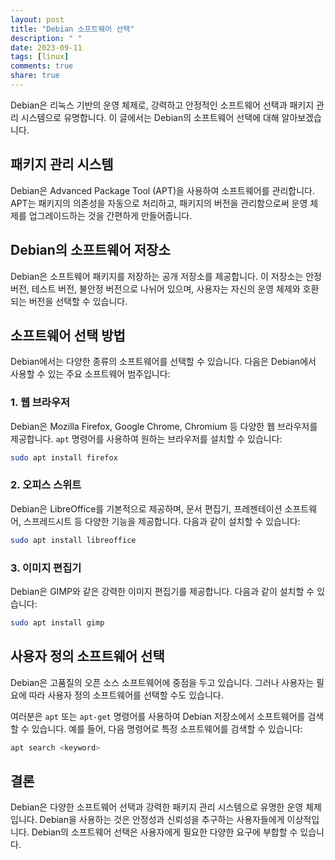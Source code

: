 ```yaml
---
layout: post
title: "Debian 소프트웨어 선택"
description: " "
date: 2023-09-11
tags: [linux]
comments: true
share: true
---
```


Debian은 리눅스 기반의 운영 체제로, 강력하고 안정적인 소프트웨어 선택과 패키지 관리 시스템으로 유명합니다. 이 글에서는 Debian의 소프트웨어 선택에 대해 알아보겠습니다.

## 패키지 관리 시스템

Debian은 Advanced Package Tool (APT)을 사용하여 소프트웨어를 관리합니다. APT는 패키지의 의존성을 자동으로 처리하고, 패키지의 버전을 관리함으로써 운영 체제를 업그레이드하는 것을 간편하게 만들어줍니다.

## Debian의 소프트웨어 저장소

Debian은 소프트웨어 패키지를 저장하는 공개 저장소를 제공합니다. 이 저장소는 안정버전, 테스트 버전, 불안정 버전으로 나뉘어 있으며, 사용자는 자신의 운영 체제와 호환되는 버전을 선택할 수 있습니다.

## 소프트웨어 선택 방법

Debian에서는 다양한 종류의 소프트웨어를 선택할 수 있습니다. 다음은 Debian에서 사용할 수 있는 주요 소프트웨어 범주입니다:

### 1. 웹 브라우저

Debian은 Mozilla Firefox, Google Chrome, Chromium 등 다양한 웹 브라우저를 제공합니다. `apt` 명령어를 사용하여 원하는 브라우저를 설치할 수 있습니다:

```bash
sudo apt install firefox
```

### 2. 오피스 스위트

Debian은 LibreOffice를 기본적으로 제공하며, 문서 편집기, 프레젠테이션 소프트웨어, 스프레드시트 등 다양한 기능을 제공합니다. 다음과 같이 설치할 수 있습니다:

```bash
sudo apt install libreoffice
```

### 3. 이미지 편집기

Debian은 GIMP와 같은 강력한 이미지 편집기를 제공합니다. 다음과 같이 설치할 수 있습니다:

```bash
sudo apt install gimp
```

## 사용자 정의 소프트웨어 선택

Debian은 고품질의 오픈 소스 소프트웨어에 중점을 두고 있습니다. 그러나 사용자는 필요에 따라 사용자 정의 소프트웨어를 선택할 수도 있습니다.

여러분은 `apt` 또는 `apt-get` 명령어를 사용하여 Debian 저장소에서 소프트웨어를 검색할 수 있습니다. 예를 들어, 다음 명령어로 특정 소프트웨어를 검색할 수 있습니다:

```bash
apt search <keyword>
```

## 결론

Debian은 다양한 소프트웨어 선택과 강력한 패키지 관리 시스템으로 유명한 운영 체제입니다. Debian을 사용하는 것은 안정성과 신뢰성을 추구하는 사용자들에게 이상적입니다. Debian의 소프트웨어 선택은 사용자에게 필요한 다양한 요구에 부합할 수 있습니다.